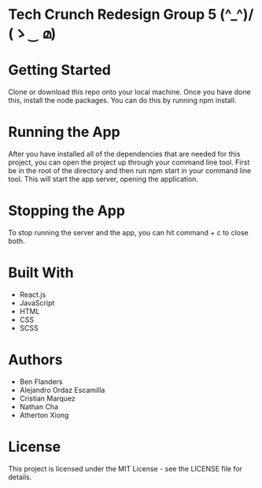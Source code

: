 # Tech Crunch Redesign Group 5 \(^_^)/  (ゝ‿ മ)


# Getting Started
Clone or download this repo onto your local machine. Once you have done this, install the node packages. You can do this by running npm install.

# Running the App
After you have installed all of the dependencies that are needed for this project, you can open the project up through your command line tool. First be in the root of the directory and then run npm start in your command line tool. This will start the app server, opening the application.

# Stopping the App
To stop running the server and the app, you can hit command + c to close both.

# Built With
* React.js
* JavaScript
* HTML
* CSS
* SCSS
# Authors
* Ben Flanders
* Alejandro Ordaz Escamilla
* Cristian Marquez
* Nathan Cha
* Atherton Xiong

# License
This project is licensed under the MIT License - see the LICENSE file for details.
